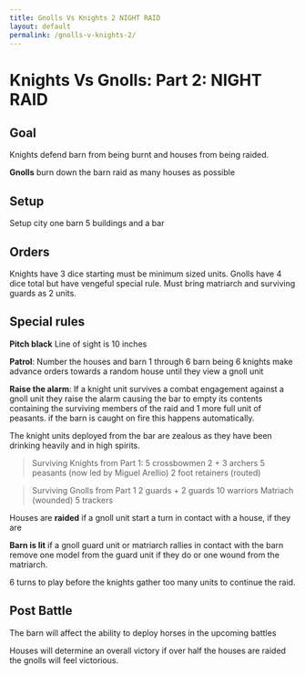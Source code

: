 ```yaml
---
title: Gnolls Vs Knights 2 NIGHT RAID
layout: default
permalink: /gnolls-v-knights-2/
---
```


# Knights Vs Gnolls: Part 2: NIGHT RAID
## Goal 
Knights defend barn from being burnt and houses from being raided.

**Gnolls** burn down the barn raid as many houses as possible

## Setup 
Setup city one barn 5 buildings and a bar

## Orders
Knights have 3 dice starting must be minimum sized units.
Gnolls have 4 dice total but have vengeful special rule.
Must bring matriarch and surviving guards as 2 units.

## Special rules
**Pitch black** Line of sight is 10 inches 

**Patrol**: Number the houses and barn 1 through 6 barn being 6 knights make advance orders towards a random house until they view a gnoll unit

**Raise the alarm**: If a knight unit survives a combat engagement against a gnoll unit they raise the alarm causing the bar to empty its contents containing the surviving members of the raid and 1 more full unit of peasants. if the barn is caught on fire this happens automatically. 

The knight units deployed from the bar are zealous as they have been drinking heavily and in high spirits.

> Surviving Knights from Part 1:
> 5 crossbowmen
> 2 + 3 archers
> 5 peasants (now led by Miguel Arellio)
> 2 foot retainers (routed)

> Surviving Gnolls from Part 1
> 2 guards + 2 guards
> 10 warriors
> Matriach (wounded)
> 5 trackers

Houses are **raided** if a gnoll unit start a turn in contact with a house, if they are

**Barn is lit** if a gnoll guard unit or matriarch rallies in contact with the barn remove one model from the guard unit if they do or one wound from the matriarch. 

6 turns to play before the knights gather too many units to continue the raid.

## Post Battle
The barn will affect the ability to deploy horses in the upcoming battles

Houses will determine an overall victory if over half the houses are raided the gnolls will feel victorious.
